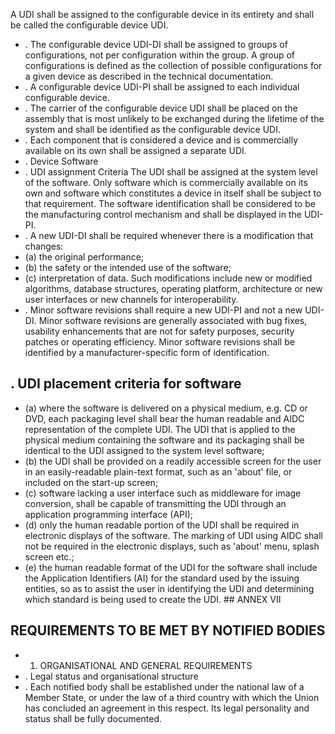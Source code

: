 A UDI shall be assigned to the configurable device in its entirety and shall be called the configurable device UDI.
- . The  configurable  device  UDI-DI  shall  be  assigned  to  groups  of  configurations,  not  per  configuration  within  the group.  A  group  of  configurations  is  defined  as  the  collection  of  possible  configurations  for  a  given  device  as described in the technical documentation.
- . A configurable device UDI-PI shall be assigned to each individual configurable device.
- . The carrier of  the configurable device UDI shall be placed on the assembly that is most unlikely to be exchanged during the lifetime of the system and shall be identified as the configurable device UDI.
- . Each component that is considered a device and is commercially available on its own shall be assigned a separate UDI.
- . Device Software
- . UDI assignment Criteria
The UDI shall be assigned at the system level of  the software. Only software  which is  commercially available on its  own and software which constitutes a device in itself shall be subject to that requirement.
The  software  identification  shall  be  considered  to  be  the  manufacturing  control  mechanism  and  shall  be displayed in the UDI-PI.
- . A new UDI-DI shall be required whenever there is a modification that changes:
- (a)   the  original performance;
- (b)   the  safety or  the  intended use of  the software;
- (c)   interpretation of data.
Such modifications  include  new  or  modified  algorithms,  database  structures,  operating  platform,  architecture  or new user interfaces or new channels for interoperability.
- . Minor software revisions shall require a new UDI-PI and not a new UDI-DI.
Minor  software  revisions  are  generally  associated  with  bug  fixes,  usability  enhancements  that  are  not  for  safety purposes, security patches or operating efficiency.
Minor software revisions shall be identified by a manufacturer-specific form of identification.
## . UDI placement criteria for software
- (a)   where  the  software  is  delivered  on  a  physical  medium,  e.g.  CD  or  DVD,  each  packaging  level  shall  bear  the human  readable  and  AIDC  representation  of  the  complete  UDI.  The  UDI  that  is  applied  to  the  physical medium containing the software  and its  packaging  shall  be  identical  to  the  UDI  assigned  to  the  system  level software;
- (b)   the  UDI  shall  be  provided  on  a  readily  accessible  screen  for  the  user  in  an  easily-readable  plain-text  format, such as an 'about' file, or  included on the start-up screen;
- (c)   software  lacking  a  user  interface  such  as  middleware  for  image  conversion,  shall  be  capable  of  transmitting the UDI through an application programming interface (API);
- (d)   only  the  human  readable  portion  of  the  UDI  shall  be  required  in  electronic  displays  of  the  software.  The marking  of  UDI  using  AIDC  shall  not  be  required  in  the  electronic  displays,  such  as  'about'  menu,  splash screen etc.;
- (e)   the  human  readable  format  of  the  UDI  for  the  software  shall  include  the  Application  Identifiers  (AI)  for  the standard  used  by  the  issuing  entities,  so  as  to  assist  the  user  in  identifying  the  UDI  and  determining  which standard is being used to create the UDI. ## ANNEX VII
## REQUIREMENTS TO BE MET BY NOTIFIED BODIES
- 1. ORGANISATIONAL AND GENERAL REQUIREMENTS
- . Legal status and organisational structure
- .   Each  notified  body  shall  be  established  under  the  national  law  of  a  Member  State,  or  under  the  law  of  a  third country with which the Union has concluded an agreement in this respect. Its legal personality and status shall be fully  documented.  